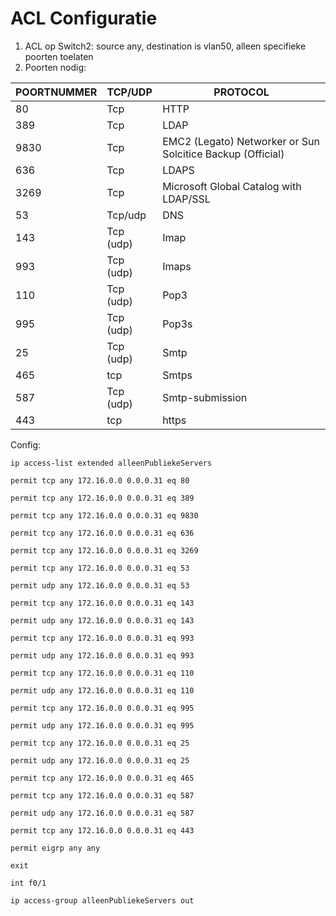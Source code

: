 # ACL Configuratie

1. ACL op Switch2: source any, destination is vlan50, alleen specifieke poorten toelaten
2. Poorten nodig:

| POORTNUMMER | TCP/UDP | PROTOCOL |
| --- | --- | --- |
| 80 | Tcp | HTTP |
| 389 | Tcp | LDAP |
| 9830 | Tcp | EMC2 (Legato) Networker or Sun Solcitice Backup (Official) |
| 636 | Tcp | LDAPS |
| 3269 | Tcp | Microsoft Global Catalog with LDAP/SSL |
| 53 | Tcp/udp | DNS |
| 143 | Tcp (udp) | Imap |
| 993 | Tcp (udp) | Imaps |
| 110 | Tcp (udp) | Pop3 |
| 995 | Tcp (udp) | Pop3s |
| 25 | Tcp (udp) | Smtp |
| 465 | tcp | Smtps |
| 587 | Tcp (udp) | Smtp-submission |
| 443 | tcp | https |

Config:
```
ip access-list extended alleenPubliekeServers

permit tcp any 172.16.0.0 0.0.0.31 eq 80

permit tcp any 172.16.0.0 0.0.0.31 eq 389

permit tcp any 172.16.0.0 0.0.0.31 eq 9830

permit tcp any 172.16.0.0 0.0.0.31 eq 636

permit tcp any 172.16.0.0 0.0.0.31 eq 3269

permit tcp any 172.16.0.0 0.0.0.31 eq 53

permit udp any 172.16.0.0 0.0.0.31 eq 53

permit tcp any 172.16.0.0 0.0.0.31 eq 143

permit udp any 172.16.0.0 0.0.0.31 eq 143

permit tcp any 172.16.0.0 0.0.0.31 eq 993

permit udp any 172.16.0.0 0.0.0.31 eq 993

permit tcp any 172.16.0.0 0.0.0.31 eq 110

permit udp any 172.16.0.0 0.0.0.31 eq 110

permit tcp any 172.16.0.0 0.0.0.31 eq 995

permit udp any 172.16.0.0 0.0.0.31 eq 995

permit tcp any 172.16.0.0 0.0.0.31 eq 25

permit udp any 172.16.0.0 0.0.0.31 eq 25

permit tcp any 172.16.0.0 0.0.0.31 eq 465

permit tcp any 172.16.0.0 0.0.0.31 eq 587

permit udp any 172.16.0.0 0.0.0.31 eq 587

permit tcp any 172.16.0.0 0.0.0.31 eq 443

permit eigrp any any

exit

int f0/1

ip access-group alleenPubliekeServers out
```

